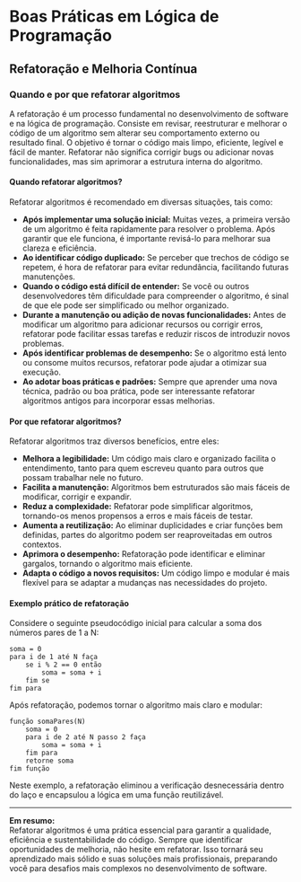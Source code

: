 
# Boas Práticas em Lógica de Programação

## Refatoração e Melhoria Contínua

### Quando e por que refatorar algoritmos

A refatoração é um processo fundamental no desenvolvimento de software e na lógica de programação. Consiste em revisar, reestruturar e melhorar o código de um algoritmo sem alterar seu comportamento externo ou resultado final. O objetivo é tornar o código mais limpo, eficiente, legível e fácil de manter. Refatorar não significa corrigir bugs ou adicionar novas funcionalidades, mas sim aprimorar a estrutura interna do algoritmo.

#### **Quando refatorar algoritmos?**

Refatorar algoritmos é recomendado em diversas situações, tais como:

- **Após implementar uma solução inicial:** Muitas vezes, a primeira versão de um algoritmo é feita rapidamente para resolver o problema. Após garantir que ele funciona, é importante revisá-lo para melhorar sua clareza e eficiência.
- **Ao identificar código duplicado:** Se perceber que trechos de código se repetem, é hora de refatorar para evitar redundância, facilitando futuras manutenções.
- **Quando o código está difícil de entender:** Se você ou outros desenvolvedores têm dificuldade para compreender o algoritmo, é sinal de que ele pode ser simplificado ou melhor organizado.
- **Durante a manutenção ou adição de novas funcionalidades:** Antes de modificar um algoritmo para adicionar recursos ou corrigir erros, refatorar pode facilitar essas tarefas e reduzir riscos de introduzir novos problemas.
- **Após identificar problemas de desempenho:** Se o algoritmo está lento ou consome muitos recursos, refatorar pode ajudar a otimizar sua execução.
- **Ao adotar boas práticas e padrões:** Sempre que aprender uma nova técnica, padrão ou boa prática, pode ser interessante refatorar algoritmos antigos para incorporar essas melhorias.

#### **Por que refatorar algoritmos?**

Refatorar algoritmos traz diversos benefícios, entre eles:

- **Melhora a legibilidade:** Um código mais claro e organizado facilita o entendimento, tanto para quem escreveu quanto para outros que possam trabalhar nele no futuro.
- **Facilita a manutenção:** Algoritmos bem estruturados são mais fáceis de modificar, corrigir e expandir.
- **Reduz a complexidade:** Refatorar pode simplificar algoritmos, tornando-os menos propensos a erros e mais fáceis de testar.
- **Aumenta a reutilização:** Ao eliminar duplicidades e criar funções bem definidas, partes do algoritmo podem ser reaproveitadas em outros contextos.
- **Aprimora o desempenho:** Refatoração pode identificar e eliminar gargalos, tornando o algoritmo mais eficiente.
- **Adapta o código a novos requisitos:** Um código limpo e modular é mais flexível para se adaptar a mudanças nas necessidades do projeto.

#### **Exemplo prático de refatoração**

Considere o seguinte pseudocódigo inicial para calcular a soma dos números pares de 1 a N:

```pseudocode
soma = 0
para i de 1 até N faça
    se i % 2 == 0 então
        soma = soma + i
    fim se
fim para
```

Após refatoração, podemos tornar o algoritmo mais claro e modular:

```pseudocode
função somaPares(N)
    soma = 0
    para i de 2 até N passo 2 faça
        soma = soma + i
    fim para
    retorne soma
fim função
```

Neste exemplo, a refatoração eliminou a verificação desnecessária dentro do laço e encapsulou a lógica em uma função reutilizável.

---

**Em resumo:**  
Refatorar algoritmos é uma prática essencial para garantir a qualidade, eficiência e sustentabilidade do código. Sempre que identificar oportunidades de melhoria, não hesite em refatorar. Isso tornará seu aprendizado mais sólido e suas soluções mais profissionais, preparando você para desafios mais complexos no desenvolvimento de software.
```
